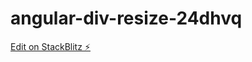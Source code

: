 # angular-div-resize-24dhvq

[Edit on StackBlitz ⚡️](https://stackblitz.com/edit/angular-div-resize-24dhvq)